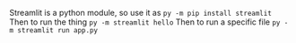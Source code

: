 Streamlit is a python module, so use it as `py -m pip install streamlit`
Then to run the thing `py -m streamlit hello`
Then to run a specific file `py -m streamlit run app.py`